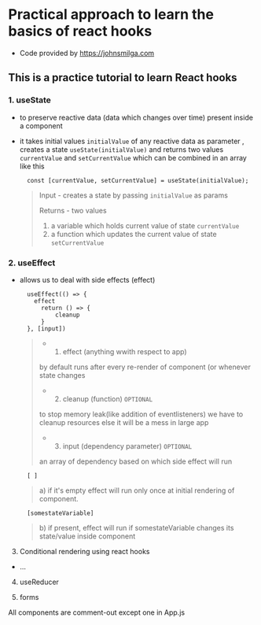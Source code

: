 # Practical approach to learn the basics of react hooks

- Code provided by https://johnsmilga.com

## This is a practice tutorial to learn React hooks

### 1. useState

- to preserve reactive data (data which changes over time) present inside a component

- it takes initial values `initialValue` of any reactive data as parameter , creates a state `useState(initialValue)` and returns two values `currentValue` and `setCurrentValue` which can be combined in an array like this

        const [currentValue, setCurrentValue] = useState(initialValue);

  > Input - creates a state by passing `initialValue` as params
  >
  > Returns - two values
  >
  > 1.  a variable which holds current value of state `currentValue`
  > 2.  a function which updates the current value of state `setCurrentValue`

### 2. useEffect

- allows us to deal with side effects (effect)

        useEffect(() => {
          effect
            return () => {
                cleanup
            }
        }, [input])

  > - 1. effect (anything wwith respect to app)
  >
  > by default runs after every re-render of component (or whenever state changes
  >
  > - 2. cleanup (function) `OPTIONAL`
  >
  > to stop memory leak(like addition of eventlisteners) we have to cleanup resources else it will be a mess in large app
  >
  > - 3. input (dependency parameter) `OPTIONAL`
  >
  > an array of dependency based on which side effect will run

        [ ]

  > a) if it's empty effect will run only once at initial rendering of component.

        [somestateVariable]

  > b) if present, effect will run if somestateVariable changes its state/value inside component

3. Conditional rendering using react hooks

- ...

4. useReducer

5. forms

All components are comment-out except one in App.js
